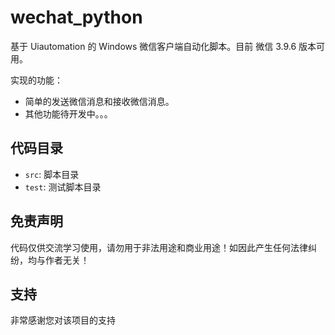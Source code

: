 # wechat_python

基于 Uiautomation 的 Windows 微信客户端自动化脚本。目前 微信 3.9.6 版本可用。

实现的功能：

*   简单的发送微信消息和接收微信消息。
*   其他功能待开发中。。。


## 代码目录

*   `src`: 脚本目录
*   `test`: 测试脚本目录


## 免责声明

代码仅供交流学习使用，请勿用于非法用途和商业用途！如因此产生任何法律纠纷，均与作者无关！


## 支持

非常感谢您对该项目的支持

